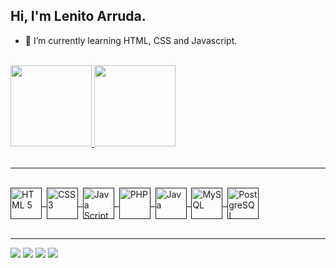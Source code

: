 ## Hi, I'm Lenito Arruda.

- 🌱 I’m currently learning HTML, CSS and Javascript.
<br>
<div>
  <a href="https://github.com/LenitoArruda">
    <img height="130em" src="https://github-readme-stats.vercel.app/api?username=LenitoArruda&count_private=true&show_icons=true&theme=city_lights">
    <img height="130em" src="https://github-readme-stats.vercel.app/api/top-langs/?username=LenitoArruda&layout=compact&langs_count=7&theme=city_lights"/>
  </a>
</div>
<br>
<hr width="100%">
<div style="display: inline_block"><br>
  <a href="">
  <img align="center" alt="HTML 5" height="50em" width="50em" src="https://cdn.jsdelivr.net/gh/devicons/devicon/icons/html5/html5-original-wordmark.svg" />&nbsp
  <img align="center" alt="CSS 3" height="50em" width="50em" src="https://cdn.jsdelivr.net/gh/devicons/devicon/icons/css3/css3-original-wordmark.svg" />&nbsp  
  <img align="center" alt="Java Script" height="50em" width="50em" src="https://cdn.jsdelivr.net/gh/devicons/devicon/icons/javascript/javascript-original.svg" />&nbsp 
  <img align="center" alt="PHP" height="50em" width="50em" src="https://cdn.jsdelivr.net/gh/devicons/devicon/icons/php/php-original.svg" />&nbsp 
  <img align="center" alt="Java" height="50em" width="50em" src="https://cdn.jsdelivr.net/gh/devicons/devicon/icons/java/java-original.svg"/>&nbsp
  <img align="center" alt="MySQL" height="50em" width="50em" src="https://cdn.jsdelivr.net/gh/devicons/devicon/icons/mysql/mysql-original-wordmark.svg"/>&nbsp
  <img align="center" alt="PostgreSQL" height="50em" width="50em" src="https://cdn.jsdelivr.net/gh/devicons/devicon/icons/postgresql/postgresql-original-wordmark.svg"/>
   </a>
</div>
<br>
<hr width="100%">
<div>
  <a href="https://www.facebook.com/lenito.arruda" target="_blank"><img src="https://img.shields.io/badge/Facebook-1877F2?style=for-the-badge&logo=facebook&logoColor=white" target="_blank"></a>
  <a href="https://www.instagram.com/lenitoarruda/" target="_blank"><img src="https://img.shields.io/badge/Instagram-E4405F?style=for-the-badge&logo=instagram&logoColor=white" target="_blank"></a>
  <a href="https://www.linkedin.com/in/lenito-arruda-0065526a/" target="_blank"><img src="https://img.shields.io/badge/-LinkedIn-%230077B5?style=for-the-badge&logo=linkedin&logoColor=white" target="_blank"></a> 
  <a href = "mailto:lenitoarruda@hotmail.com"><img src="https://img.shields.io/badge/-Gmail-%23333?style=for-the-badge&logo=gmail&logoColor=white" target="_blank"></a>
  </div>
